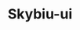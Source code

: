 ---
layout: home
title: Skybiu-ui
titleTemplate: 一个Vue3组件库
hero:
  name: skybiu-ui
  text: 一个Vue3组件库
  actions:
    - theme: brand
      text: 开始
      link: /menu/guide.md/
    - theme: alt
      text: 在 github 上查看
      link: https://gitee.com/geeksdidi/kittyui

features:
  - icon: 💡
    title: Vue3组件库
    details: 基于vite打包和TypeScript开发
  - icon: 📦
    title: 仅供学习使用
    details: 倾向于Vue3组件库的学习，请勿用于实际生产项目
  - icon: 🛠️
    title: 按需引入
    details: 直接支持按需引入无需配置任何插件。
---